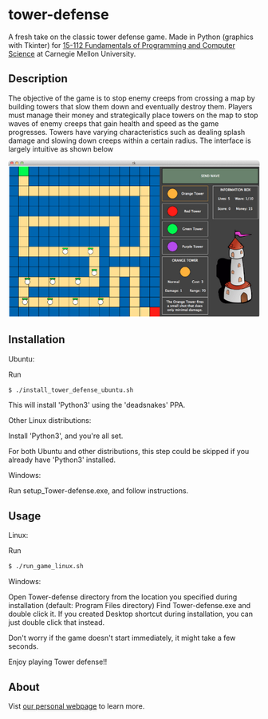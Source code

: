tower-defense
=============

A fresh take on the classic tower defense game. Made in Python (graphics with Tkinter) for [15-112 Fundamentals of Programming and Computer Science](http://www.kosbie.net/cmu/fall-12/15-112/) at Carnegie Mellon University.


Description
-----

The objective of the game is to stop enemy creeps from crossing a map by building towers that slow them down and eventually destroy them. Players must manage their money and strategically place towers on the map to stop waves of enemy creeps that gain health and speed as the game progresses. Towers have varying characteristics such as dealing splash damage and slowing down creeps within a certain radius. The interface is largely intuitive as shown below

<p align="center">
<img src="/img/interface.png">
</p>

Installation
------------

Ubuntu:

Run
```bash
$ ./install_tower_defense_ubuntu.sh
```
This will install 'Python3' using the 'deadsnakes' PPA.

Other Linux distributions:

Install 'Python3', and you're all set.

For both Ubuntu and other distributions, this step could be skipped if
you already have 'Python3' installed.

Windows:

Run setup_Tower-defense.exe, and follow instructions.

Usage
-----

Linux:

Run
```bash
$ ./run_game_linux.sh
```

Windows:

Open Tower-defense directory from the location you specified during installation
(default: Program Files directory)
Find Tower-defense.exe and double click it.
If you created Desktop shortcut during installation, you can just double click
that instead.

Don't worry if the game doesn't start immediately, it might take a few seconds.

Enjoy playing Tower defense!!


About
-----

Vist
[our personal webpage](https://github.com/opensource-ninjas/tower-defense)
to learn more.



 

